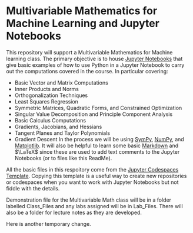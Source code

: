 # Multivariable Mathematics for Machine Learning and Jupyter Notebooks

This repository will support a Multivariable Mathematics for Machine learning class.  The primary objective is to house [Jupyter Notebooks](https://jupyter.org/) that give basic examples of how to use Python in a Jupyter Notebook to carry out the computations covered in the course.  In particular covering:
- Basic Vector and Matrix Computations
- Inner Products and Norms
- Orthogonalization Techniques
- Least Squares Regression
- Symmetric Matrices, Quadratic Forms, and Constrained Optimization
- Singular Value Decomposition and Principle Component Analysis
- Basic Calculus Computations
- Gradients, Jacobians, and Hessians
- Tangent Planes and Taylor Polynomials
- Gradient Descent
In the process we will be using [SymPy](https://www.sympy.org/), [NumPy](https://numpy.org/), and [Matplotlib](https://matplotlib.org/).  It will also be helpful to learn some basic [Markdown](https://www.markdownguide.org/) and $\LaTeX$ since these are used to add text comments to the Jupyter Notebooks (or to files like this ReadMe).

All the basic files in this respoitory come from the [Jupyter Codespaces Template](https://github.com/github/codespaces-jupyter).  Copying this template is a useful way to create new repositories or codespaces when you want to work with Jupyter Notebooks but not fiddle with the details.

Demonstration file for the Multivariable Math class will be in a folder labelled Class_Files and any labs assigned will be in Lab_Files.  There will also be a folder for lecture notes as they are developed.

Here is another temporary change.



